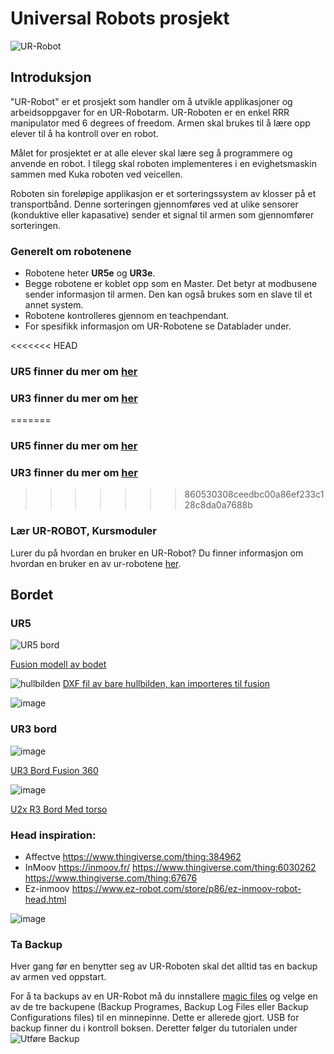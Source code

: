 # Universal Robots prosjekt

![UR-Robot](https://github.com/robotikklinja/ur-robot/blob/master/Bilder/universal-robots-vector-logo.jpg)

## Introduksjon

"UR-Robot" er et prosjekt som handler om å utvikle applikasjoner og arbeidsoppgaver for en UR-Robotarm. UR-Roboten er en enkel RRR manipulator med 6 degrees of freedom. Armen skal brukes til å lære opp elever til å ha kontroll over en robot. 

Målet for prosjektet er at alle elever skal lære seg å programmere og anvende en robot. I tilegg skal roboten implementeres i en evighetsmaskin sammen med Kuka roboten ved veicellen.

Roboten sin foreløpige applikasjon er et sorteringssystem av klosser på et transportbånd. Denne sorteringen gjennomføres ved at ulike sensorer (konduktive eller kapasative) sender et signal til armen som gjennomfører sorteringen.

### Generelt om robotenene

- Robotene heter **UR5e** og **UR3e**.
- Begge robotene er koblet opp som en Master. Det betyr at modbusene sender informasjon til armen. Den kan også brukes som en slave til et annet system.
- Robotene kontrolleres gjennom en teachpendant.  
- For spesifikk informasjon om UR-Robotene se Datablader under.

<<<<<<< HEAD
### UR5 finner du mer om [her](https://github.com/robotikklinja/ur-robot/tree/master/UR5e) 

### UR3 finner du mer om [her](https://github.com/robotikklinja/ur-robot/tree/master/UR3e)
=======
### UR5 finner du mer om [her](https://github.com/robotikklinja/ur-robot/UR5e/) 

### UR3 finner du mer om [her](https://github.com/robotikklinja/ur-robot/UR3e/)
>>>>>>> 860530308ceedbc00a86ef233c128c8da0a7688b

### Lær UR-ROBOT, Kursmoduler

Lurer du på hvordan en bruker en UR-Robot? Du finner informasjon om hvordan en bruker en av ur-robotene [her](https://github.com/robotikklinja/ur-robot/blob/master/tutorial/01.md).

## Bordet 

### UR5
![UR5 bord](https://github.com/robotikklinja/ur-robot/assets/3476653/d5283d0e-4226-467a-b334-0b3627136c3c)

[Fusion modell av bodet](https://a360.co/46JmKKY)

![hullbilden](https://github.com/robotikklinja/ur-robot/assets/3476653/75d62ced-324f-4a8c-b06a-59e9ed94c8ce)
[DXF fil av bare hullbilden, kan importeres til fusion](hullbilde_ur5.dxf)


![image](https://github.com/robotikklinja/ur-robot/assets/3476653/38d58e98-47cc-4efc-bf40-b55ff1d5af10)

### UR3 bord

![image](https://github.com/robotikklinja/ur-robot/assets/3476653/0e0b8f20-1fde-4ce2-a22f-e8fae047ab68)

[UR3 Bord Fusion 360](https://a360.co/48Xx9Tm)

![image](https://github.com/robotikklinja/ur-robot/assets/3476653/5e92c999-27d8-4146-8dc5-36b4bd22adc5)

[U2x R3 Bord Med torso](https://a360.co/4a5kdMm)

### Head inspiration:
* Affectve https://www.thingiverse.com/thing:384962
* InMoov https://inmoov.fr/ https://www.thingiverse.com/thing:6030262 https://www.thingiverse.com/thing:67676 
* Ez-inmoov https://www.ez-robot.com/store/p86/ez-inmoov-robot-head.html

![image](https://github.com/robotikklinja/ur-robot/assets/3476653/625d5c0a-87fe-463c-b3b4-63886f172d3d)


### Ta Backup
Hver gang før en benytter seg av UR-Roboten skal det alltid tas en backup av armen ved oppstart.

For å ta backups av en UR-Robot må du innstallere [magic files](https://www.universal-robots.com/download/?option=16449#section16447) og velge en av de tre backupene (Backup Programes, Backup Log Files eller Backup Configurations files) til en minnepinne. Dette er allerede gjort. USB for backup finner du i kontroll boksen.
Deretter følger du tutorialen under ![Utføre Backup](https://github.com/robotikklinja/ur-robot/blob/master/Bilder/Magic%20files.png) 


